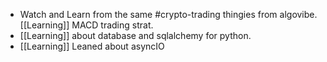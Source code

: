 - Watch and Learn from the same #crypto-trading thingies from algovibe. [[Learning]] MACD trading strat.
- [[Learning]] about database and sqlalchemy for python.
- [[Learning]] Leaned about asyncIO
